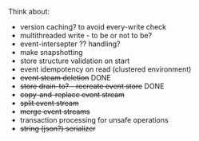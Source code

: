 Think about:
 - version caching? to avoid every-write check
 - multithreaded write - to be or not to be?
 - event-intersepter ?? handling?
 - make snapshotting
 - store structure validation on start
 - event idempotency on read (clustered environment)
 - ~~event steam deletion~~ DONE
 - ~~store drain-to? - recreate event store~~ DONE
 - ~~copy-and-replace event stream~~
 - ~~split event stream~~
 - ~~merge event streams~~
 - transaction processing for unsafe operations
 - ~~string (json?) serializer~~ 